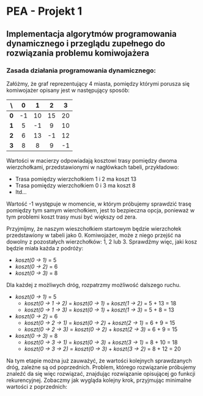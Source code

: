 # PEA - Projekt 1
## Implementacja algorytmów programowania dynamicznego i przeglądu zupełnego do rozwiązania problemu komiwojażera

### Zasada działania programowania dynamicznego:
Załóżmy, że graf reprezentujący 4 miasta, pomiędzy którymi porusza się komiwojażer opisany jest w następujący sposób:

| \ 	|  **0** 	|  **1** 	|  **2** 	|  **3** 	|
|:-:	|:--:	|:--:	|:--:	|:--:	|
| **0** 	| -1 	| 10 	| 15 	| 20 	|
| **1** 	|  5 	| -1 	|  9 	| 10 	|
| **2** 	|  6 	| 13 	| -1 	| 12 	|
| **3** 	|  8 	|  8 	|  9 	| -1 	|

Wartości w macierzy odpowiadają kosztowi trasy pomiędzy dwoma wierzchołkami, przedstawionymi w nagłówkach tabeli, przykładowo:

* Trasa pomiędzy wierzchołkiem 1 i 2 ma koszt 13
* Trasa pomiędzy wierzchołkiem 0 i 3 ma koszt 8
* Itd...

Wartość -1 występuje w momencie, w którym próbujemy sprawdzić trasę pomiędzy tym samym wierchołkiem, jest to bezpieczna opcja, ponieważ w tym problemi koszt trasy musi być większy od zera.

Przyjmijmy, że naszym wieszchołkiem startowym będzie wierzchołek przedstawiony w tabeli jako 0. Komiwojażer, może z niego przejść na dowolny z pozostałych wierzchołków: 1, 2 lub 3. Sprawdźmy więc, jaki kosz będzie miała każda z podróży:

* _koszt(0 -> 1)_ = 5
* _koszt(0 -> 2)_ = 6
* _koszt(0 -> 3)_ = 8

Dla każdej z możliwych dróg, rozpatrzmy możliwość dalszego ruchu.

* _koszt(0 -> 1)_ = 5
    * _koszt(0 -> 1 -> 2)_ = _koszt(0 -> 1)_ + _koszt(1 -> 2)_ = 5 + 13 = 18
    * _koszt(0 -> 1 -> 3)_ = _koszt(0 -> 1)_ + _koszt(1 -> 3)_ = 5 + 8 = 13
* _koszt(0 -> 2)_ = 6
    * _koszt(0 -> 2 -> 1)_ = _koszt(0 -> 2)_ + _koszt(2 -> 1)_ = 6 + 9 = 15
    * _koszt(0 -> 2 -> 3)_ = _koszt(0 -> 2)_ + _koszt(2 -> 3)_ = 6 + 9 = 15
* _koszt(0 -> 3)_ = 8
    * _koszt(0 -> 3 -> 1)_ = _koszt(0 -> 3)_ + _koszt(3 -> 1)_ = 8 + 10 = 18
    * _koszt(0 -> 3 -> 2)_ = _koszt(0 -> 3)_ + _koszt(3 -> 2)_ = 8 + 12 = 20

Na tym etapie można już zauważyć, że wartości kolejnych sprawdzanych dróg, zależne są od poprzednich. Problem, którego rozwiązanie próbujemy znaleźć da się więc rozwiązać, znajdując rozwiązanie opisującej go funkcji rekurencyjnej. Zobaczmy jak wygląda kolejny krok, przyjmując minimalne wartości z poprzednich:
